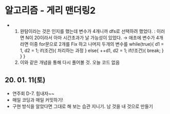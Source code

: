 # 알고리즘 - 게리 맨더링2
 - 1. 완탐이라는 것은 인지를 했는데 변수가 4개니까 dfs로 선택하려 했었다.
      : 이러면 N이 20이라서 아마 시간초과가 날 가능성이 있었다.
      → 애초에 변수가 4개라면 이중 for문으로 2개를 Fix 하고
        나머지 두개의 변수를 
        while(true){
             d1 = 1, d2 = 1; 
             if(조건){
                처리하는 과정
             }
             else{
                ++d1, d2 = 1;
                if(!조건){
                    break;
                }    
             }
        }
    2. 이와 같은 개념을 통해 다시 풀어볼 것. 오늘 코드 없음

## 20. 01. 11(토)
 - 연주회 D-7. 힘내자~~
 - 매일 코딩과 매일 커밋하기!
 - 구현 방식을 알았다면 그대로 해 보는 습관 지니기. 남 것을 내 것으로 만들기